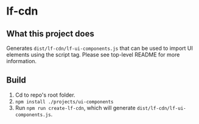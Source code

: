 # lf-cdn

## What this project does

Generates `dist/lf-cdn/lf-ui-components.js` that can be used to import UI elements using the script tag. Please see top-level README for more information.

## Build

1. Cd to repo's root folder.
2. `npm install ./projects/ui-components`
4. Run `npm run create-lf-cdn`, which will generate `dist/lf-cdn/lf-ui-components.js`.
